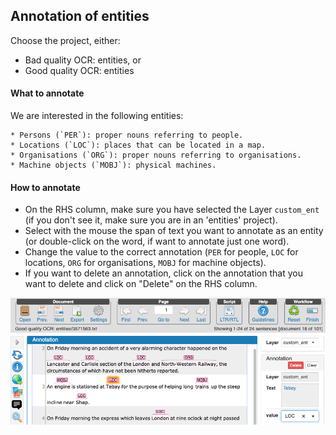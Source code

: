 ## Annotation of entities
Choose the project, either:
  * Bad quality OCR: entities, or
  * Good quality OCR: entities

#### What to annotate

We are interested in the following entities:

    * Persons (`PER`): proper nouns referring to people.
    * Locations (`LOC`): places that can be located in a map.
    * Organisations (`ORG`): proper nouns referring to organisations.
    * Machine objects (`MOBJ`): physical machines.

#### How to annotate
* On the RHS column, make sure you have selected the Layer `custom_ent` (if you don't see it, make sure you are in an 'entities' project).
* Select with the mouse the span of text you want to annotate as an entity (or double-click on the word, if want to annotate just one word).
* Change the value to the correct annotation (`PER` for people, `LOC` for locations, `ORG` for organisations, `MOBJ` for machine objects).
* If you want to delete an annotation, click on the annotation that you want to delete and click on "Delete" on the RHS column.

![See example here](https://github.com/mcollardanuy/lwm_playground/blob/master/annotations/nerGood.png)

